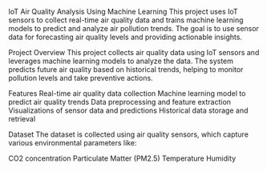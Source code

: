 IoT Air Quality Analysis Using Machine Learning
This project uses IoT sensors to collect real-time air quality data and trains machine learning models to predict and analyze air pollution trends. The goal is to use sensor data for forecasting air quality levels and providing actionable insights.

Project Overview
This project collects air quality data using IoT sensors and leverages machine learning models to analyze the data. The system predicts future air quality based on historical trends, helping to monitor pollution levels and take preventive actions.

Features
Real-time air quality data collection
Machine learning model to predict air quality trends
Data preprocessing and feature extraction
Visualizations of sensor data and predictions
Historical data storage and retrieval

Dataset
The dataset is collected using air quality sensors, which capture various environmental parameters like:

CO2 concentration
Particulate Matter (PM2.5)
Temperature
Humidity
